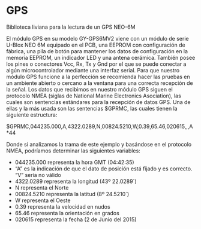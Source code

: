 
# GPS
Biblioteca liviana para la lectura de un GPS NEO-6M

El módulo GPS en su modelo GY-GPS6MV2 viene con un módulo de serie U-Blox NEO 6M  equipado en el PCB, una EEPROM con configuración de fábrica, una pila de botón para mantener los datos de configuración en la memoria EEPROM, un indicador LED y una antena cerámica. También posee los pines o conectores Vcc, Rx, Tx y Gnd por el que se puede conectar a algún microcontrolador mediante una interfaz serial. Para que nuestro módulo GPS funcione a la perfección se recomienda hacer las pruebas en un ambiente abierto o cercano a la ventana para una correcta recepción de la señal.  Los datos que recibimos en nuestro módulo GPS siguen el protocolo NMEA (siglas de National Marine Electronics Asociation), las cuales son sentencias estándares para la recepción de datos GPS. Una de ellas y la más usada son las sentencias $GPRMC, las cuales tienen la siguiente estructura:

  


$GPRMC,044235.000,A,4322.0289,N,00824.5210,W,0.39,65.46,020615,,,A*44

Donde si analizamos la trama de este ejemplo y basándose en el protocolo NMEA, podríamos determinar las siguientes variables:


- 044235.000 representa la hora GMT (04:42:35)
- “A” es la indicación de que el dato de posición está fijado y es correcto. “V” sería no válido
- 4322.0289 representa la longitud (43º 22.0289´)
- N representa el Norte
- 00824.5210 representa la latitud (8º 24.5210´)
- W representa el Oeste
- 0.39 representa la velocidad en nudos
- 65.46 representa la orientación en grados
- 020615 representa la fecha (2 de Junio del 2015)

